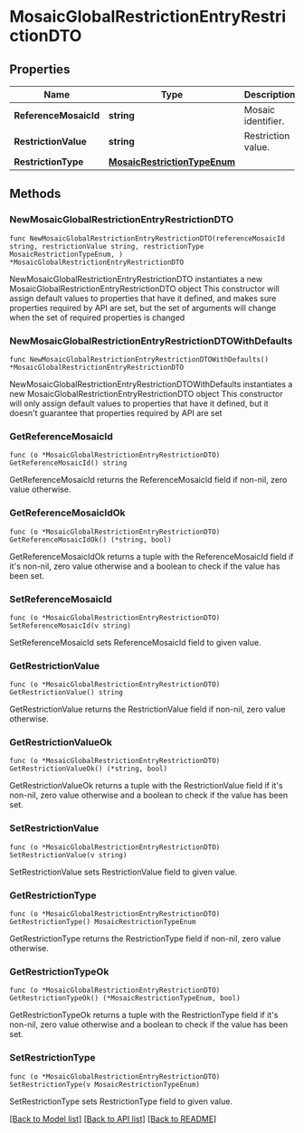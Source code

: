 # MosaicGlobalRestrictionEntryRestrictionDTO

## Properties

Name | Type | Description | Notes
------------ | ------------- | ------------- | -------------
**ReferenceMosaicId** | **string** | Mosaic identifier. | 
**RestrictionValue** | **string** | Restriction value. | 
**RestrictionType** | [**MosaicRestrictionTypeEnum**](MosaicRestrictionTypeEnum.md) |  | 

## Methods

### NewMosaicGlobalRestrictionEntryRestrictionDTO

`func NewMosaicGlobalRestrictionEntryRestrictionDTO(referenceMosaicId string, restrictionValue string, restrictionType MosaicRestrictionTypeEnum, ) *MosaicGlobalRestrictionEntryRestrictionDTO`

NewMosaicGlobalRestrictionEntryRestrictionDTO instantiates a new MosaicGlobalRestrictionEntryRestrictionDTO object
This constructor will assign default values to properties that have it defined,
and makes sure properties required by API are set, but the set of arguments
will change when the set of required properties is changed

### NewMosaicGlobalRestrictionEntryRestrictionDTOWithDefaults

`func NewMosaicGlobalRestrictionEntryRestrictionDTOWithDefaults() *MosaicGlobalRestrictionEntryRestrictionDTO`

NewMosaicGlobalRestrictionEntryRestrictionDTOWithDefaults instantiates a new MosaicGlobalRestrictionEntryRestrictionDTO object
This constructor will only assign default values to properties that have it defined,
but it doesn't guarantee that properties required by API are set

### GetReferenceMosaicId

`func (o *MosaicGlobalRestrictionEntryRestrictionDTO) GetReferenceMosaicId() string`

GetReferenceMosaicId returns the ReferenceMosaicId field if non-nil, zero value otherwise.

### GetReferenceMosaicIdOk

`func (o *MosaicGlobalRestrictionEntryRestrictionDTO) GetReferenceMosaicIdOk() (*string, bool)`

GetReferenceMosaicIdOk returns a tuple with the ReferenceMosaicId field if it's non-nil, zero value otherwise
and a boolean to check if the value has been set.

### SetReferenceMosaicId

`func (o *MosaicGlobalRestrictionEntryRestrictionDTO) SetReferenceMosaicId(v string)`

SetReferenceMosaicId sets ReferenceMosaicId field to given value.


### GetRestrictionValue

`func (o *MosaicGlobalRestrictionEntryRestrictionDTO) GetRestrictionValue() string`

GetRestrictionValue returns the RestrictionValue field if non-nil, zero value otherwise.

### GetRestrictionValueOk

`func (o *MosaicGlobalRestrictionEntryRestrictionDTO) GetRestrictionValueOk() (*string, bool)`

GetRestrictionValueOk returns a tuple with the RestrictionValue field if it's non-nil, zero value otherwise
and a boolean to check if the value has been set.

### SetRestrictionValue

`func (o *MosaicGlobalRestrictionEntryRestrictionDTO) SetRestrictionValue(v string)`

SetRestrictionValue sets RestrictionValue field to given value.


### GetRestrictionType

`func (o *MosaicGlobalRestrictionEntryRestrictionDTO) GetRestrictionType() MosaicRestrictionTypeEnum`

GetRestrictionType returns the RestrictionType field if non-nil, zero value otherwise.

### GetRestrictionTypeOk

`func (o *MosaicGlobalRestrictionEntryRestrictionDTO) GetRestrictionTypeOk() (*MosaicRestrictionTypeEnum, bool)`

GetRestrictionTypeOk returns a tuple with the RestrictionType field if it's non-nil, zero value otherwise
and a boolean to check if the value has been set.

### SetRestrictionType

`func (o *MosaicGlobalRestrictionEntryRestrictionDTO) SetRestrictionType(v MosaicRestrictionTypeEnum)`

SetRestrictionType sets RestrictionType field to given value.



[[Back to Model list]](../README.md#documentation-for-models) [[Back to API list]](../README.md#documentation-for-api-endpoints) [[Back to README]](../README.md)



